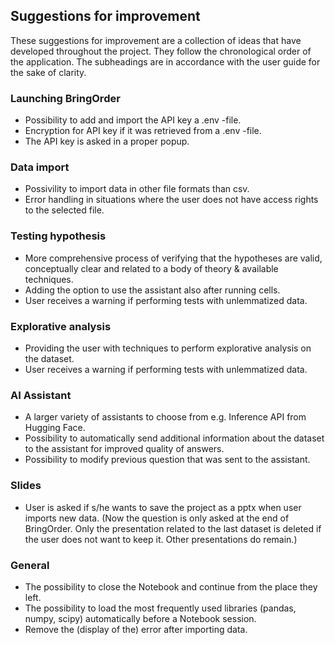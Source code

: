 ## Suggestions for improvement

These suggestions for improvement are a collection of ideas that have developed throughout the project. They follow the chronological order of the application. The subheadings are in accordance with the user guide for the sake of clarity. 

### Launching BringOrder
- Possibility to add and import the API key a .env -file.
- Encryption for API key if it was retrieved from a .env -file.
- The API key is asked in a proper popup.

### Data import 
- Possivility to import data in other file formats than csv.
- Error handling in situations where the user does not have access rights to the selected file.

### Testing hypothesis
- More comprehensive process of verifying that the hypotheses are valid, conceptually clear and related to a body of theory & available techniques.
- Adding the option to use the assistant also after running cells. 
- User receives a warning if performing tests with unlemmatized data. 

### Explorative analysis
- Providing the user with techniques to perform explorative analysis on the dataset.
- User receives a warning if performing tests with unlemmatized data. 

### AI Assistant
- A larger variety of assistants to choose from e.g. Inference API from Hugging Face.
- Possibility to automatically send additional information about the dataset to the assistant for improved quality of answers. 
- Possibility to modify previous question that was sent to the assistant.


### Slides
- User is asked if s/he wants to save the project as a pptx when user imports new data. (Now the question is only asked at the end of BringOrder. Only the presentation related to the last dataset is deleted if the user does not want to keep it. Other presentations do remain.)

### General
- The possibility to close the Notebook and continue from the place they left.
- The possibility to load the most frequently used libraries (pandas, numpy, scipy) automatically before a Notebook session.
- Remove the (display of the) error after importing data.
  
  
